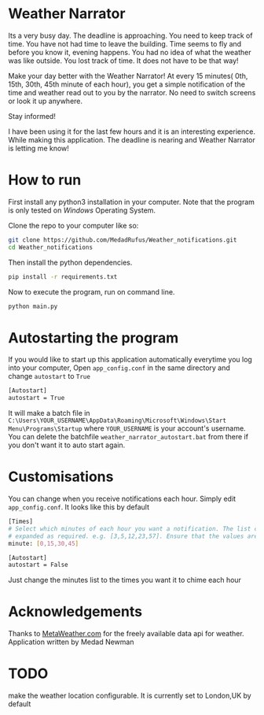 # Weather Narrator
 
Its a very busy day. The deadline is approaching. You need to keep track of time. 
You have not had time to leave the building. Time seems to fly and before you know it, evening happens. You had no idea
of what the weather was like outside. You lost track of time. It does not have to be that way!

Make your day better with the Weather Narrator!
At every 15 minutes( 0th, 15th, 30th, 45th minute of each hour), you get a simple notification of the time and weather 
read out to you by the narrator. No need to switch screens or look it up anywhere.

Stay informed!

I have been using it for the last few hours and it is an interesting experience. While making this application.
The deadline is nearing and Weather Narrator is letting me know!

# How to run
First install any python3 installation in your computer. Note that the program is only tested on *Windows*
Operating System.

Clone the repo to your computer like so:
```bash
git clone https://github.com/MedadRufus/Weather_notifications.git
cd Weather_notifications
```

Then install the python dependencies.
```bash
pip install -r requirements.txt
```


Now to execute the program, run on command line.
```bash
python main.py
```

# Autostarting the program
If you would like to start up this application automatically everytime you log into your computer,
Open   `app_config.conf` in the same directory and change `autostart` to `True`

```bash
[Autostart]
autostart = True
```

It will make a batch file in `C:\Users\YOUR_USERNAME\AppData\Roaming\Microsoft\Windows\Start Menu\Programs\Startup`
where `YOUR_USERNAME` is your account's username. You can delete the batchfile `weather_narrator_autostart.bat` from 
there if you don't want it to auto start again.


# Customisations

You can change when you receive notifications each hour. Simply edit `app_config.conf`.
It looks like this by default
```bash
[Times]
# Select which minutes of each hour you want a notification. The list can be
# expanded as required. e.g. [3,5,12,23,57]. Ensure that the values are 0-59 inclusive
minute: [0,15,30,45]

[Autostart]
autostart = False

```

Just change the minutes list to the times you want it to chime each hour


# Acknowledgements

Thanks to [MetaWeather.com](MetaWeather.com) for the freely available data api for weather.
Application written by Medad Newman

# TODO
make the weather location configurable. It is currently set to London,UK by default
